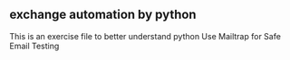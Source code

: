 ## exchange automation by python
This is an exercise file to better understand python
Use Mailtrap for Safe Email Testing
